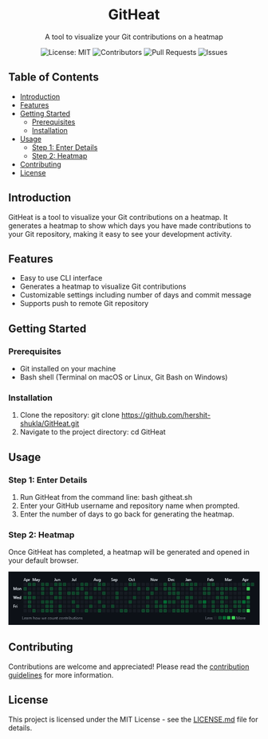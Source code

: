 <h1 align="center">GitHeat</h1>
<p align="center">A tool to visualize your Git contributions on a heatmap</p>

<p align="center">
  <img src="https://img.shields.io/badge/License-MIT-blue.svg" alt="License: MIT">
  <img src="https://img.shields.io/github/contributors/hershit-shukla/GitHeat.svg" alt="Contributors">
  <img src="https://img.shields.io/github/issues-pr/hershit-shukla/GitHeat.svg" alt="Pull Requests">
  <img src="https://img.shields.io/github/issues/hershit-shukla/GitHeat.svg" alt="Issues">
</p>

## Table of Contents
- [Introduction](#introduction)
- [Features](#features)
- [Getting Started](#getting-started)
  - [Prerequisites](#prerequisites)
  - [Installation](#installation)
- [Usage](#usage)
  - [Step 1: Enter Details](#step-1-enter-details)
  - [Step 2: Heatmap](#step-2-heatmap)
- [Contributing](#contributing)
- [License](#license)

## Introduction
GitHeat is a tool to visualize your Git contributions on a heatmap. It generates a heatmap to show which days you have made contributions to your Git repository, making it easy to see your development activity.

## Features
- Easy to use CLI interface
- Generates a heatmap to visualize Git contributions
- Customizable settings including number of days and commit message
- Supports push to remote Git repository

## Getting Started
### Prerequisites
- Git installed on your machine
- Bash shell (Terminal on macOS or Linux, Git Bash on Windows)

### Installation
1. Clone the repository:
git clone https://github.com/hershit-shukla/GitHeat.git
2. Navigate to the project directory:
cd GitHeat

## Usage
### Step 1: Enter Details
1. Run GitHeat from the command line:
bash githeat.sh
2. Enter your GitHub username and repository name when prompted.
3. Enter the number of days to go back for generating the heatmap.

### Step 2: Heatmap
Once GitHeat has completed, a heatmap will be generated and opened in your default browser.

![heatmap](./img/heatmap.png)

## Contributing
Contributions are welcome and appreciated! Please read the [contribution guidelines](./CONTRIBUTING.md) for more information.

## License
This project is licensed under the MIT License - see the [LICENSE.md](./LICENSE.md) file for details.
